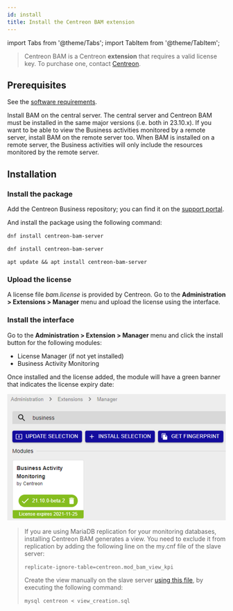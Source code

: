 ```yaml
---
id: install
title: Install the Centreon BAM extension
---
```


import Tabs from '@theme/Tabs';
import TabItem from '@theme/TabItem';

> Centreon BAM is a Centreon **extension** that requires a valid license key. To
> purchase one, contact
> [Centreon](mailto:sales@centreon.com).

## Prerequisites

See the [software requirements](../installation/prerequisites.md#software).

Install BAM on the central server.
The central server and Centreon BAM must be installed in the same major versions (i.e. both in 23.10.x).
If you want to be able to view the Business activities monitored by a remote server, install BAM on the remote server too. When BAM is installed on a remote server, the Business activities will only include the resources monitored by the remote server.

## Installation

### Install the package

Add the Centreon Business repository; you can find it on the
[support portal](https://support.centreon.com/hc/en-us/categories/10341239833105-Repositories).

And install the package using the following command:

<Tabs groupId="sync">
<TabItem value="Alma / RHEL / Oracle Linux 8" label="Alma / RHEL / Oracle Linux 8">

``` shell
dnf install centreon-bam-server
```

</TabItem>
<TabItem value="Alma / RHEL / Oracle Linux 9" label="Alma / RHEL / Oracle Linux 9">

``` shell
dnf install centreon-bam-server
```

</TabItem>
<TabItem value="Debian 11" label="Debian 11">

```shell
apt update && apt install centreon-bam-server
```

</TabItem>

</Tabs>

### Upload the license

A license file *bam.license* is provided by Centreon. Go to the
**Administration > Extensions > Manager** menu and upload the license
using the interface.

### Install the interface

Go to the **Administration > Extension > Manager** menu and click the install
button for the following modules:

- License Manager (if not yet installed)
- Business Activity Monitoring

Once installed and the license added, the module will have a green banner that indicates
the license expiry date:

![image](../assets/service-mapping/installation/install-web-step-2.png)

> If you are using MariaDB replication for your monitoring databases,
> installing Centreon BAM generates a view. You need to exclude it from
> replication by adding the following line on the my.cnf file of the
> slave server:
>
> ``` text
> replicate-ignore-table=centreon.mod_bam_view_kpi
> ```
>
> Create the view manually on the slave server [using this file](view_creation.sql), by executing the
> following command:
>
> ``` shell
> mysql centreon < view_creation.sql
> ```
